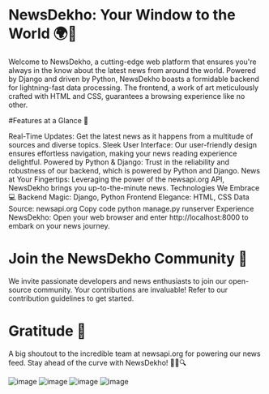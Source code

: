 # NewsDekho: Your Window to the World 🌍📰
Welcome to NewsDekho, a cutting-edge web platform that ensures you're always in the know about the latest news from around the world. Powered by Django and driven by Python, NewsDekho boasts a formidable backend for lightning-fast data processing. The frontend, a work of art meticulously crafted with HTML and CSS, guarantees a browsing experience like no other.

#Features at a Glance 🚀

Real-Time Updates: Get the latest news as it happens from a multitude of sources and diverse topics.
Sleek User Interface: Our user-friendly design ensures effortless navigation, making your news reading experience delightful.
Powered by Python & Django: Trust in the reliability and robustness of our backend, which is powered by Python and Django.
News at Your Fingertips: Leveraging the power of the newsapi.org API, NewsDekho brings you up-to-the-minute news.
Technologies We Embrace 💻
Backend Magic: Django, Python
Frontend Elegance: HTML, CSS
Data Source: newsapi.org
Copy code
python manage.py runserver
Experience NewsDekho: Open your web browser and enter http://localhost:8000 to embark on your news journey.

# Join the NewsDekho Community 🌟
We invite passionate developers and news enthusiasts to join our open-source community. Your contributions are invaluable! Refer to our contribution guidelines to get started.

# Gratitude 🙏
A big shoutout to the incredible team at newsapi.org for powering our news feed.
Stay ahead of the curve with NewsDekho! 🌟📰🔍

![image](https://github.com/SURBHI0402/NewsDekho/assets/81684867/566668d6-4a3d-427b-b1ca-0c307d67aacf)
![image](https://github.com/SURBHI0402/NewsDekho/assets/81684867/6fed5cba-3d50-4aac-ab04-ebd5c4fb67f5)
![image](https://github.com/SURBHI0402/NewsDekho/assets/81684867/cef4a3e2-2d52-4285-ac6d-d8e24a1d3533)
![image](https://github.com/SURBHI0402/NewsDekho/assets/81684867/a7cb4de2-2571-46f4-a180-ae922f2b2983)

